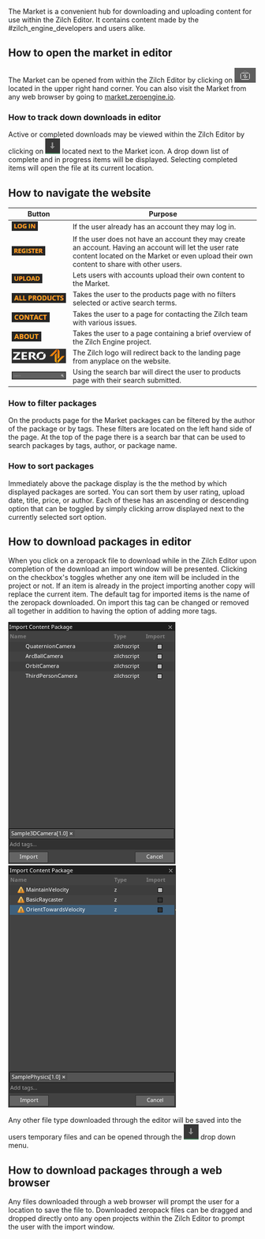 The Market is a convenient hub for downloading and uploading content for use within the Zilch Editor. It contains content made by the #zilch_engine_developers and users alike.

 ## How to open the market in editor
The Market can be opened from within the Zilch Editor by clicking on ![MarketIcon](https://raw.githubusercontent.com/ZilchEngine/ZilchFiles/master/doc_files/47507.png) located in the upper right hand corner. You can also visit the Market from any web browser by going to [market.zeroengine.io](https://market.zeroengine.io ).

 ### How to track down downloads in editor
Active or completed downloads may be viewed within the Zilch Editor by clicking on ![DownloadIcon](https://raw.githubusercontent.com/ZilchEngine/ZilchFiles/master/doc_files/47509.png) located next to the Market icon. A drop down list of complete and in progress items will be displayed. Selecting completed items will open the file at its current location.

 ## How to navigate the website


|  Button | Purpose |
|------------|------------|
| ![login](https://raw.githubusercontent.com/ZilchEngine/ZilchFiles/master/doc_files/47840.png) | If the user already has an account they may log in. |
| ![register](https://raw.githubusercontent.com/ZilchEngine/ZilchFiles/master/doc_files/47842.png) | If the user does not have an account they may create an account. Having an account will let the user rate content located on the Market or even upload their own content to share with other users. |
| ![upload](https://raw.githubusercontent.com/ZilchEngine/ZilchFiles/master/doc_files/47844.png) | Lets users with accounts upload their own content to the Market. |
| ![allProducts](https://raw.githubusercontent.com/ZilchEngine/ZilchFiles/master/doc_files/47846.png) | Takes the user to the products page with no filters selected or active search terms. |
| ![contact](https://raw.githubusercontent.com/ZilchEngine/ZilchFiles/master/doc_files/47850.png) | Takes the user to a page for contacting the Zilch team with various issues. |
| ![about](https://raw.githubusercontent.com/ZilchEngine/ZilchFiles/master/doc_files/47852.png) | Takes the user to a page containing a brief overview of the Zilch Engine project. |
| ![logo](https://raw.githubusercontent.com/ZilchEngine/ZilchFiles/master/doc_files/47854.png) | The Zilch logo will redirect back to the landing page from anyplace on the website. |
| ![search](https://raw.githubusercontent.com/ZilchEngine/ZilchFiles/master/doc_files/47856.png) | Using the search bar will direct the user to products page with their search submitted. |

 ### How to filter packages
On the products page for the Market packages can be filtered by the author of the package or by tags. These filters are located on the left hand side of the page. At the top of the page there is a search bar that can be used to search packages by tags, author, or package name.

 ### How to sort packages
Immediately above the package display is the the method by which displayed packages are sorted. You can sort them by user rating, upload date, title, price, or author. Each of these has an ascending or descending option that can be toggled by simply clicking arrow displayed next to the currently selected sort option.

 ## How to download packages in editor
When you click on a zeropack file to download while in the Zilch Editor upon completion of the download an import window will be presented. Clicking on the checkbox's toggles whether any one item will be included in the project or not. If an item is already in the project importing another copy will replace the current item. The default tag for imported items is the name of the zeropack downloaded. On import this tag can be changed or removed all together in addition to having the option of adding more tags.



![ImportWindow](https://raw.githubusercontent.com/ZilchEngine/ZilchFiles/master/doc_files/47551.png) ![ImportWindow2](https://raw.githubusercontent.com/ZilchEngine/ZilchFiles/master/doc_files/47553.png) 


Any other file type downloaded through the editor will be saved into the users temporary files and can be opened through the ![DownloadIcon](https://raw.githubusercontent.com/ZilchEngine/ZilchFiles/master/doc_files/47509.png) drop down menu.

 ## How to download packages through a web browser
Any files downloaded through a web browser will prompt the user for a location to save the file to. Downloaded zeropack files can be dragged and dropped directly onto any open projects within the Zilch Editor to prompt the user with the import window.
 

 